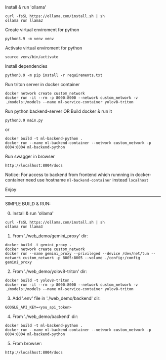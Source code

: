 Install & run 'ollama' 
```
curl -fsSL https://ollama.com/install.sh | sh
ollama run llama3
```

Create virtual enviroment for python
```
python3.9 -m venv venv
```

Activate virtual enviroment for python
```
source venv/bin/activate
```

Install dependencies
```
python3.9 -m pip install -r requirements.txt
```

Run triton server in docker container
```
docker network create custom_network
docker run -it --rm -p 8000:8000 --network custom_network -v ./models:/models --name ml-service-container yolov8-triton
```

Run python backend-server OR Build docker & run it
```
python3.9 main.py
```
or
```
docker build -t ml-backend-python .
docker run --name ml-backend-container --network custom_network -p 8004:8004 ml-backend-python
```

Run swagger in browser
```
http://localhost:8004/docs
```

Notice:
For access to backend from frontend which runnning in docker-container need use hostname ```ml-backend-container``` instead ```localhost```

Enjoy

-------------------------------------------------------------------------------------

SIMPLE BUILD & RUN:

0. Install & run 'ollama' 
```
curl -fsSL https://ollama.com/install.sh | sh
ollama run llama3
```

1. From './web_demo/gemini_proxy' dir:
```
docker build -t gemini_proxy .
docker network create custom_network
docker run --name gemini_proxy --privileged --device /dev/net/tun --network custom_network -p 8005:8005 --volume ./config:/config gemini_proxy
```

2. From './web_demo/yolov8-triton' dir:
```
docker build -t yolov8-triton .
docker run -it --rm -p 8000:8000 --network custom_network -v ./models:/models --name ml-service-container yolov8-triton
```

3. Add '.env' file in './web_demo/backend' dir:
```
GOOGLE_API_KEY=<you_api_token>
```

4. From './web_demo/backend' dir:
```
docker build -t ml-backend-python .
docker run --name ml-backend-container --network custom_network -p 8004:8004 ml-backend-python
```

5. From browser:
```
http://localhost:8004/docs
```
